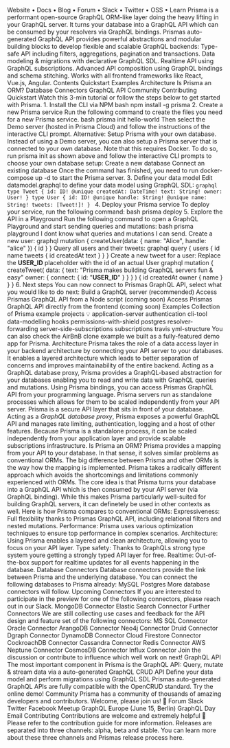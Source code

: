 Website • Docs • Blog • Forum • Slack • Twitter • OSS • Learn Prisma is a performant open-source GraphQL ORM-like layer doing the heavy lifting in your GraphQL server. It turns your database into a GraphQL API which can be consumed by your resolvers via GraphQL bindings. Prismas auto-generated GraphQL API provides powerful abstractions and modular building blocks to develop flexible and scalable GraphQL backends: Type-safe API including filters, aggregations, pagination and transactions. Data modeling & migrations with declarative GraphQL SDL. Realtime API using GraphQL subscriptions. Advanced API composition using GraphQL bindings and schema stitching. Works with all frontend frameworks like React, Vue.js, Angular. Contents Quickstart Examples Architecture Is Prisma an ORM? Database Connectors GraphQL API Community Contributing Quickstart Watch this 3-min tutorial or follow the steps below to get started with Prisma. 1. Install the CLI via NPM bash npm install -g prisma 2. Create a new Prisma service Run the following command to create the files you need for a new Prisma service. bash prisma init hello-world Then select the Demo server (hosted in Prisma Cloud) and follow the instructions of the interactive CLI prompt. Alternative: Setup Prisma with your own database. Instead of using a Demo server, you can also setup a Prisma server that is connected to your own database. Note that this requires Docker. To do so, run prisma init as shown above and follow the interactive CLI prompts to choose your own database setup: Create a new database Connect an existing database Once the command has finished, you need to run docker-compose up -d to start the Prisma server. 3. Define your data model Edit datamodel.graphql to define your data model using GraphQL SDL: ```graphql type Tweet { id: ID! @unique createdAt: DateTime! text: String! owner: User! } type User { id: ID! @unique handle: String! @unique name: String! tweets: [Tweet!]! } ``` 4. Deploy your Prisma service To deploy your service, run the following command: bash prisma deploy 5. Explore the API in a Playground Run the following command to open a GraphQL Playground and start sending queries and mutations: bash prisma playground I dont know what queries and mutations I can send. Create a new user: graphql mutation { createUser(data: { name: "Alice", handle: "alice" }) { id } } Query all users and their tweets: graphql query { users { id name tweets { id createdAt text } } } Create a new tweet for a user: Replace the __USER_ID__ placeholder with the id of an actual User graphql mutation { createTweet( data: { text: "Prisma makes building GraphQL servers fun & easy" owner: { connect: { id: "__USER_ID__" } } } ) { id createdAt owner { name } } } 6. Next steps You can now connect to Prismas GraphQL API, select what you would like to do next: Build a GraphQL server (recommended) Access Prismas GraphQL API from a Node script (coming soon) Access Prismas GraphQL API directly from the frontend (coming soon) Examples Collection of Prisma example projects 💡 application-server authentication cli-tool data-modelling hooks permissions-with-shield postgres resolver-forwarding server-side-subscriptions subscriptions travis yml-structure You can also check the AirBnB clone example we built as a fully-featured demo app for Prisma. Architecture Prisma takes the role of a data access layer in your backend architecture by connecting your API server to your databases. It enables a layered architecture which leads to better separation of concerns and improves maintainability of the entire backend. Acting as a GraphQL database proxy, Prisma provides a GraphQL-based abstraction for your databases enabling you to read and write data with GraphQL queries and mutations. Using Prisma bindings, you can access Prismas GraphQL API from your programming language. Prisma servers run as standalone processes which allows for them to be scaled independently from your API server. Prisma is a secure API layer that sits in front of your database. Acting as a _GraphQL database proxy_, Prisma exposes a powerful GraphQL API and manages rate limiting, authentication, logging and a host of other features. Because Prisma is a standalone process, it can be scaled independently from your application layer and provide scalable subscriptions infrastructure. Is Prisma an ORM? Prisma provides a mapping from your API to your database. In that sense, it solves similar problems as conventional ORMs. The big difference between Prisma and other ORMs is the way how the mapping is implemented. Prisma takes a radically different approach which avoids the shortcomings and limitations commonly experienced with ORMs. The core idea is that Prisma turns your database into a GraphQL API which is then consumed by your API server (via GraphQL binding). While this makes Prisma particularly well-suited for building GraphQL servers, it can definetely be used in other contexts as well. Here is how Prisma compares to conventional ORMs: Expressiveness: Full flexibility thanks to Prismas GraphQL API, including relational filters and nested mutations. Performance: Prisma uses various optimization techniques to ensure top performance in complex scenarios. Architecture: Using Prisma enables a layered and clean architecture, allowing you to focus on your API layer. Type safety: Thanks to GraphQLs strong type system youre getting a strongly typed API layer for free. Realtime: Out-of-the-box support for realtime updates for all events happening in the database. Database Connectors Database connectors provide the link between Prisma and the underlying database. You can connect the following databases to Prisma already: MySQL Postgres More database connectors will follow. Upcoming Connectors If you are interested to participate in the preview for one of the following connectors, please reach out in our Slack. MongoDB Connector Elastic Search Connector Further Connectors We are still collecting use cases and feedback for the API design and feature set of the following connectors: MS SQL Connector Oracle Connector ArangoDB Connector Neo4j Connector Druid Connector Dgraph Connector DynamoDB Connector Cloud Firestore Connector CockroachDB Connector Cassandra Connector Redis Connector AWS Neptune Connector CosmosDB Connector Influx Connector Join the discussion or contribute to influence which well work on next! GraphQL API The most important component in Prisma is the GraphQL API: Query, mutate & stream data via a auto-generated GraphQL CRUD API Define your data model and perform migrations using GraphQL SDL Prismas auto-generated GraphQL APIs are fully compatible with the OpenCRUD standard. Try the online demo! Community Prisma has a community of thousands of amazing developers and contributors. Welcome, please join us! 👋 Forum Slack Twitter Facebook Meetup GraphQL Europe (June 15, Berlin) GraphQL Day Email Contributing Contributions are welcome and extremely helpful 🙌 Please refer to the contribution guide for more information. Releases are separated into three channels: alpha, beta and stable. You can learn more about these three channels and Prismas release process here.
